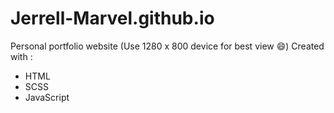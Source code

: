 # Jerrell-Marvel.github.io

Personal portfolio website
(Use 1280 x 800 device for best view 😄)
Created with :

- HTML
- SCSS
- JavaScript
